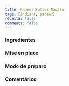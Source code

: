 ```yaml
---
title: Paneer Butter Masala
tags: [indiana, paneer]
receita: false
comments: false
---
```


### Ingredientes



### Mise en place




### Modo de preparo




### Comentários


